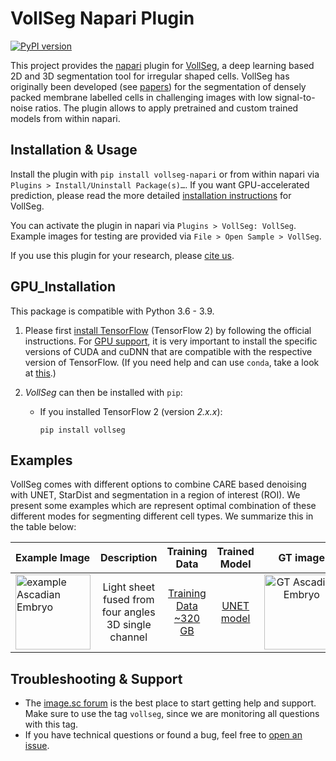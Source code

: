 # VollSeg Napari Plugin

[![PyPI version](https://img.shields.io/pypi/v/vollseg-napari.svg)](https://pypi.org/project/vollseg-napari)


This project provides the [napari](https://napari.org/) plugin for [VollSeg](https://github.com/kapoorlab/vollseg), a deep learning based 2D and 3D segmentation tool for irregular shaped cells. VollSeg has originally been developed (see [papers](http://conference.scipy.org/proceedings/scipy2021/varun_kapoor.html)) for the segmentation of densely packed membrane labelled cells in challenging images with low signal-to-noise ratios. The plugin allows to apply pretrained and custom trained models from within napari.



## Installation & Usage

Install the plugin with `pip install vollseg-napari` or from within napari via `Plugins > Install/Uninstall Package(s)…`. If you want GPU-accelerated prediction, please read the more detailed [installation instructions](https://github.com/kapoorlab/vollseg-napari#gpu_installation) for VollSeg.

You can activate the plugin in napari via `Plugins > VollSeg: VollSeg`. Example images for testing are provided via `File > Open Sample > VollSeg`.

If you use this plugin for your research, please [cite us](http://conference.scipy.org/proceedings/scipy2021/varun_kapoor.html).

## GPU_Installation

This package is compatible with Python 3.6 - 3.9.

1. Please first [install TensorFlow](https://www.tensorflow.org/install)
(TensorFlow 2) by following the official instructions.
For [GPU support](https://www.tensorflow.org/install/gpu), it is very
important to install the specific versions of CUDA and cuDNN that are
compatible with the respective version of TensorFlow. (If you need help and can use `conda`, take a look at [this](https://github.com/CSBDeep/CSBDeep/tree/master/extras#conda-environment).)

2. *VollSeg* can then be installed with `pip`:

    - If you installed TensorFlow 2 (version *2.x.x*):

          pip install vollseg


## Examples

VollSeg comes with different options to combine CARE based denoising with UNET, StarDist and segmentation in a region of interest (ROI). We present some examples which are represent optimal combination of these different modes for segmenting different cell types. We summarize this in the table below:

| Example Image | Description | Training Data | Trained Model | GT image   | Optimal combination  | Notebook Code | Model Prediction |
| :-- | :-: | :-:| :-:| :--: | :--: | :-: | :-- |
| <img src="https://github.com/kapoorlab/vollseg-napari/tree/main/vollseg_napari/resources/Ascadian_raw.png" title="example Ascadian Embryo" width="120px" align="center">| Light sheet fused from four angles 3D single channel| [Training Data ~320 GB](https://figshare.com/articles/dataset/Astec-half-Pm1_Cut_at_2-cell_stage_half_Phallusia_mammillata_embryo_live_SPIM_imaging_stages_6-16_/11309570?backTo=/s/765d4361d1b073beedd5)| [UNET model](https://zenodo.org/record/6337699) |<img src="https://github.com/kapoorlab/vollseg-napari/tree/main/vollseg_napari/resources/Ascadian_gt.png" title="GT Ascadian Embryo" width="120px" align="center"> | UNET model, slice_merge = False | [Colab Notebook](https://github.com/kapoorlab/VollSeg/blob/main/examples/Predict/Colab_VollSeg_Ascadian_Embryo.ipynb) |<img src="https://github.com/kapoorlab/vollseg-napari/tree/main/vollseg_napari/resources/Ascadian_pred.png" title="GT Ascadian Embryo" width="120px" align="center"> |  

## Troubleshooting & Support

- The [image.sc forum](https://forum.image.sc/tag/vollseg) is the best place to start getting help and support. Make sure to use the tag `vollseg`, since we are monitoring all questions with this tag.
- If you have technical questions or found a bug, feel free to [open an issue](https://github.com/kapoorlab/vollseg-napari/issues).

